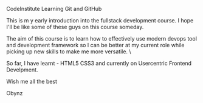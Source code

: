 CodeInstitute Learning Git and GitHub

This is m y early introduction into the fullstack development course. I hope 
I'll be like some of these guys on this course someday.

The aim of this course is to learn how to effectively use modern devops tool
and development framework so I can be better at my current role while
picking up new skills to make me more versatile.
\

So far, I have learnt - 
HTML5
CSS3
and currently on Usercentric Frontend Develpment.


Wish me all the best

Obynz
